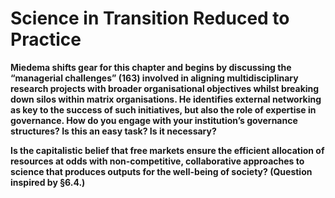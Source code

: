 # Science in Transition Reduced to Practice

**Miedema shifts gear for this chapter and begins by discussing the “managerial challenges” (163) involved in aligning multidisciplinary research projects with broader organisational objectives whilst breaking down silos within matrix organisations. He identifies external networking as key to the success of such initiatives, but also the role of expertise in governance. How do you engage with your institution’s governance structures? Is this an easy task? Is it necessary?**

**Is the capitalistic belief that free markets ensure the efficient allocation of resources at odds with non-competitive, collaborative approaches to science that produces outputs for the well-being of society? (Question inspired by §6.4.)**
